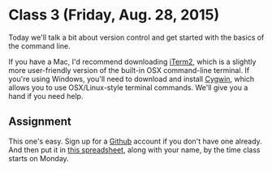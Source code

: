# Class 3 (Friday, Aug. 28, 2015)

Today we'll talk a bit about version control and get started with the basics of the command line.

If you have a Mac, I'd recommend downloading [iTerm2](https://www.iterm2.com/), which is a slightly more user-friendly version of the built-in OSX command-line terminal. If you're using Windows, you'll need to download and install [Cygwin](https://www.cygwin.com/), which allows you to use OSX/Linux-style terminal commands. We'll give you a hand if you need help.

## Assignment

This one's easy. Sign up for a [Github](https://github.com/) account if you don't have one already. And then put it in [this spreadsheet](https://docs.google.com/spreadsheets/d/1wvMOJUP32nPWA1d1NzH7i1MxwdQv0P7d2_PHsqKN7Q8/edit#gid=0), along with your name, by the time class starts on Monday.